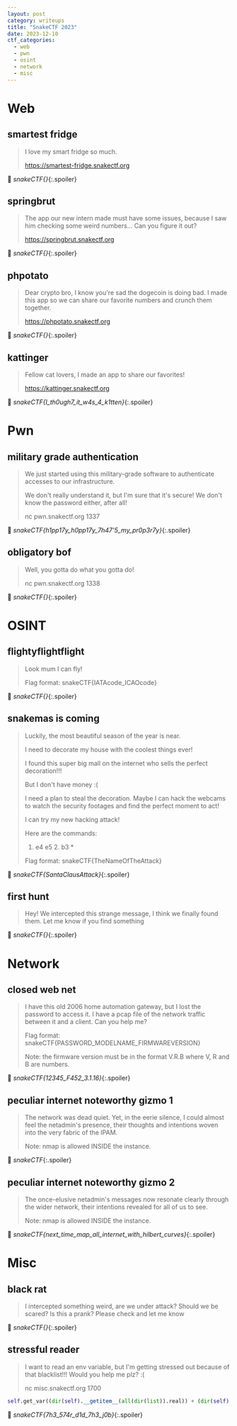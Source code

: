 ```yaml
---
layout: post
category: writeups
title: "SnakeCTF 2023"
date: 2023-12-10
ctf_categories:
  - web
  - pwn
  - osint
  - network
  - misc
---
```


<script src="{{ "/assets/vendor/highlightjs/build/languages/http.min.js" | prepend: site.baseurl }}"></script>

# Web

## smartest fridge

> I love my smart fridge so much.
>
> https://smartest-fridge.snakectf.org

🏁 _snakeCTF{}_{:.spoiler}

## springbrut

> The app our new intern made must have some issues, because I saw him checking some weird numbers... Can you figure it out?
>
> https://springbrut.snakectf.org

🏁 _snakeCTF{}_{:.spoiler}

## phpotato

> Dear crypto bro, I know you're sad the dogecoin is doing bad. I made this app so we can share our favorite numbers and crunch them together.
>
> https://phpotato.snakectf.org

🏁 _snakeCTF{}_{:.spoiler}

## kattinger

> Fellow cat lovers, I made an app to share our favorites!
>
> https://kattinger.snakectf.org

🏁 _snakeCTF{I_th0ugh7_it_w4s_4_k1tten}_{:.spoiler}

# Pwn

## military grade authentication

> We just started using this military-grade software to authenticate accesses to our infrastructure.
>
> We don't really understand it, but I'm sure that it's secure! We don't know the password either, after all!
>
> nc pwn.snakectf.org 1337

🏁 _snakeCTF{h1pp17y_h0pp17y_7h47'5_my_pr0p3r7y}_{:.spoiler}

## obligatory bof

> Well, you gotta do what you gotta do!
>
> nc pwn.snakectf.org 1338

🏁 _snakeCTF{}_{:.spoiler}

# OSINT

## flightyflightflight

> Look mum I can fly!
>
> Flag format: snakeCTF{IATAcode_ICAOcode}

🏁 _snakeCTF{}_{:.spoiler}

## snakemas is coming

> Luckily, the most beautiful season of the year is near.
>
> I need to decorate my house with the coolest things ever!
>
> I found this super big mall on the internet who sells the perfect decoration!!!
>
> But I don't have money :(
>
> I need a plan to steal the decoration. Maybe I can hack the webcams to watch the security footages and find the perfect moment to act!
>
> I can try my new hacking attack!
>
> Here are the commands:
>
> 1. e4 e5 2. b3 *
>
> Flag format: snakeCTF{TheNameOfTheAttack}

🏁 _snakeCTF{SantaClausAttack}_{:.spoiler}

## first hunt

> Hey! We intercepted this strange message, I think we finally found them. Let me know if you find something

🏁 _snakeCTF{}_{:.spoiler}

# Network

## closed web net

> I have this old 2006 home automation gateway, but I lost the password to access it. I have a pcap file of the network traffic between it and a client. Can you help me?
>
> Flag format: snakeCTF{PASSWORD_MODELNAME_FIRMWAREVERSION}
>
> Note: the firmware version must be in the format V.R.B where V, R and B are numbers.

🏁 _snakeCTF{12345_F452_3.1.16}_{:.spoiler}

## peculiar internet noteworthy gizmo 1

> The network was dead quiet. Yet, in the eerie silence, I could almost feel the netadmin's presence, their thoughts and intentions woven into the very fabric of the IPAM.
>
> Note: nmap is allowed INSIDE the instance.

🏁 _snakeCTF_{:.spoiler}

## peculiar internet noteworthy gizmo 2

> The once-elusive netadmin's messages now resonate clearly through the wider network, their intentions revealed for all of us to see.
>
> Note: nmap is allowed INSIDE the instance.

🏁 _snakeCTF{next_time_map_all_internet_with_hilbert_curves}_{:.spoiler}

# Misc

## black rat

> I intercepted something weird, are we under attack? Should we be scared? Is this a prank? Please check and let me know

🏁 _snakeCTF{}_{:.spoiler}

## stressful reader

> I want to read an env variable, but I'm getting stressed out because of that blacklist!!! Would you help me plz? :(
>
> nc misc.snakectf.org 1700

```python
self.get_var((dir(self).__getitem__(all(dir(list)).real)) + (dir(self).__getitem__(( all(dir(list)).real + all(dir(list)).real + all(dir(list)).real ))) + (dir(self).__getitem__(all(dir(list)).real.__gt__( all(dir(list)).real).real)) + (dir(self).__getitem__(( all(dir(list)).real + all(dir(list)).real ))))
```

🏁 _snakeCTF{7h3_574r_d1d_7h3_j0b}_{:.spoiler}

